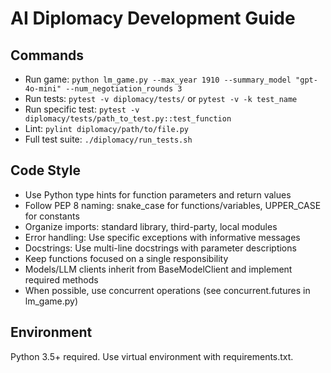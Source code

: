 # AI Diplomacy Development Guide

## Commands
- Run game: `python lm_game.py --max_year 1910 --summary_model "gpt-4o-mini" --num_negotiation_rounds 3`
- Run tests: `pytest -v diplomacy/tests/` or `pytest -v -k test_name`
- Run specific test: `pytest -v diplomacy/tests/path_to_test.py::test_function`
- Lint: `pylint diplomacy/path/to/file.py`
- Full test suite: `./diplomacy/run_tests.sh`

## Code Style
- Use Python type hints for function parameters and return values
- Follow PEP 8 naming: snake_case for functions/variables, UPPER_CASE for constants
- Organize imports: standard library, third-party, local modules
- Error handling: Use specific exceptions with informative messages
- Docstrings: Use multi-line docstrings with parameter descriptions
- Keep functions focused on a single responsibility
- Models/LLM clients inherit from BaseModelClient and implement required methods
- When possible, use concurrent operations (see concurrent.futures in lm_game.py)

## Environment
Python 3.5+ required. Use virtual environment with requirements.txt.